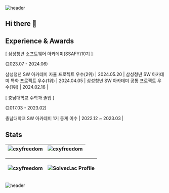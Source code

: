 ![header](https://capsule-render.vercel.app/api?type=waving&height=170&color=gradient&customColorList=0,1&text=seom98's%20gitHub&animation=twinkling&textBg=false&fontSize=40&desc=Front-End%20Developer&descAlignY=48&fontAlignY=30&reversal=true&fontColor=ffffff)
## Hi there 👋

<!--
**seom98/seom98** is a ✨ _special_ ✨ repository because its `README.md` (this file) appears on your GitHub profile.

Here are some ideas to get you started:

- 🔭 I’m currently working on ...
- 🌱 I’m currently learning ...
- 👯 I’m looking to collaborate on ...
- 🤔 I’m looking for help with ...
- 💬 Ask me about ...
- 📫 How to reach me: ...
- 😄 Pronouns: ...
- ⚡ Fun fact: ...
-->


## Experience & Awards
[ 삼성청년 소프트웨어 아카데미(SSAFY)10기 ]

(2023.07 - 2024.06)

삼성청년 SW 아카데미 자율 프로젝트 우수(2위) | 2024.05.20 |
삼성청년 SW 아카데미 특화 프로젝트 우수(1위) | 2024.04.05 |
삼성청년 SW 아카데미 공통 프로젝트 우수(1위) | 2024.02.16 |

[ 충남대학교 수학과 졸업 ]

(2017.03 - 2023.02)

충남대학교 SW 아카데미 1기 동계 이수 | 2022.12 ~ 2023.03 |


## Stats
|<img src="https://github-readme-stats.vercel.app/api?username=seom98&theme=dracula&hide_border=false&include_all_commits=false&count_private=false" alt="cxyfreedom" />|<img src="https://github-readme-streak-stats.herokuapp.com/?user=seom98&theme=dracula&hide_border=false" alt="cxyfreedom" />|
|:---:|:---:|
   
|<p><img src="https://github-readme-stats.vercel.app/api/top-langs/?username=seom98&theme=dracula&hide_border=false&include_all_commits=false&count_private=false&layout=compact" alt="cxyfreedom" /></p>|![Solved.ac Profile](http://mazassumnida.wtf/api/v2/generate_badge?boj=seem98)|
|:---:|:---:|



![header](https://capsule-render.vercel.app/api?type=waving&height=120&color=gradient&customColorList=0,1&animation=twinkling&textBg=false&fontSize=40&descAlignY=48&fontAlignY=30&reversal=true&fontColor=ffffff&section=footer)


